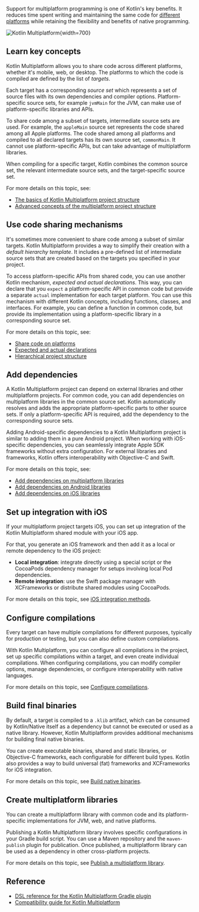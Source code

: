 [//]: # (title: Introduction to Kotlin Multiplatform)

Support for multiplatform programming is one of Kotlin's key benefits. It reduces time spent writing and maintaining the
same code for [different platforms](multiplatform-dsl-reference.md#targets) while retaining the flexibility and benefits of native programming.

![Kotlin Multiplatform](kotlin-multiplatform.svg){width=700}

## Learn key concepts

Kotlin Multiplatform allows you to share code across different platforms, whether it's mobile, web, or desktop.
The platforms to which the code is compiled are defined by the list of _targets_.

Each target has a corresponding *source set* which represents a set of source files with its own dependencies and
compiler options. Platform-specific source sets, for example `jvmMain` for the JVM, can make use of platform-specific
libraries and APIs.

To share code among a subset of targets, intermediate source sets are used. For example, the `appleMain` source set
represents the code shared among all Apple platforms. The code shared among all platforms and compiled to all declared
targets has its own source set, `commonMain`. It cannot use platform-specific APIs, but can take advantage of
multiplatform libraries.

When compiling for a specific target, Kotlin combines the common source set, the relevant intermediate source sets,
and the target-specific source set.

For more details on this topic, see:

* [The basics of Kotlin Multiplatform project structure](multiplatform-discover-project.md)
* [Advanced concepts of the multiplatform project structure](multiplatform-advanced-project-structure.md)

## Use code sharing mechanisms

It's sometimes more convenient to share code among a subset of similar targets. Kotlin Multiplatform provides a way to
simplify their creation with a *default hierarchy template*. It includes a pre-defined list of intermediate source sets
that are created based on the targets you specified in your project.

To access platform-specific APIs from shared code, you can use another Kotlin mechanism, *expected and actual declarations*.
This way, you can declare that you `expect` a platform-specific API in common code but provide a separate `actual`
implementation for each target platform. You can use this mechanism with different Kotlin concepts, including functions,
classes, and interfaces. For example, you can define a function in common code, but provide its implementation using a
platform-specific library in a corresponding source set.

For more details on this topic, see:

* [Share code on platforms](multiplatform-share-on-platforms.md)
* [Expected and actual declarations](multiplatform-expect-actual.md)
* [Hierarchical project structure](multiplatform-hierarchy.md)

## Add dependencies

A Kotlin Multiplatform project can depend on external libraries and other multiplatform projects. For common code,
you can add dependencies on multiplatform libraries in the common source set. Kotlin automatically resolves and adds the
appropriate platform-specific parts to other source sets. If only a platform-specific API is required, add the dependency
to the corresponding source sets.

Adding Android-specific dependencies to a Kotlin Multiplatform project is similar to adding them in a pure Android
project. When working with iOS-specific dependencies, you can seamlessly integrate Apple SDK frameworks without extra
configuration. For external libraries and frameworks, Kotlin offers interoperability with Objective-C and Swift.

For more details on this topic, see:

* [Add dependencies on multiplatform libraries](multiplatform-add-dependencies.md)
* [Add dependencies on Android libraries](multiplatform-android-dependencies.md)
* [Add dependencies on iOS libraries](multiplatform-ios-dependencies.md)

## Set up integration with iOS

If your multiplatform project targets iOS, you can set up integration of the Kotlin Multiplatform shared module with
your iOS app.

For that, you generate an iOS framework and then add it as a local or remote dependency to the iOS project:

* **Local integration**: integrate directly using a special script or the CocoaPods dependency manager for setups involving
  local Pod dependencies.
* **Remote integration**: use the Swift package manager with XCFrameworks or distribute shared modules using CocoaPods.

For more details on this topic, see [iOS integration methods](multiplatform-ios-integration-overview.md).

## Configure compilations

Every target can have multiple compilations for different purposes, typically for production or testing, but you can also
define custom compilations.

With Kotlin Multiplatform, you can configure all compilations in the project, set up specific compilations within a
target, and even create individual compilations. When configuring compilations, you can modify compiler options, manage
dependencies, or configure interoperability with native languages.

For more details on this topic, see [Configure compilations](multiplatform-configure-compilations.md).

## Build final binaries

By default, a target is compiled to a `.klib` artifact, which can be consumed by Kotlin/Native itself as a dependency
but cannot be executed or used as a native library. However, Kotlin Multiplatform provides additional mechanisms
for building final native binaries.

You can create executable binaries, shared and static libraries, or Objective-C frameworks, each configurable for different
build types. Kotlin also provides a way to build universal (fat) frameworks and XCFrameworks for iOS integration.

For more details on this topic, see [Build native binaries](multiplatform-build-native-binaries.md).

## Create multiplatform libraries

You can create a multiplatform library with common code and its platform-specific implementations for JVM, web, and
native platforms.

Publishing a Kotlin Multiplatform library involves specific configurations in your Gradle build script. You can use a
Maven repository and the `maven-publish` plugin for publication. Once published, a multiplatform library can be used
as a dependency in other cross-platform projects.

For more details on this topic, see [Publish a multiplatform library](multiplatform-publish-lib.md).

## Reference

* [DSL reference for the Kotlin Multiplatform Gradle plugin](multiplatform-dsl-reference.md)
* [Compatibility guide for Kotlin Multiplatform](multiplatform-compatibility-guide.md)